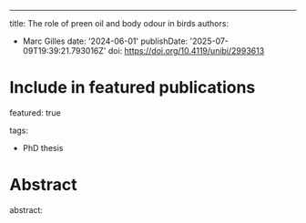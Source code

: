 ---
title: The role of preen oil and body odour in birds
authors:
- Marc Gilles
date: '2024-06-01'
publishDate: '2025-07-09T19:39:21.793016Z'
doi: https://doi.org/10.4119/unibi/2993613

# Include in featured publications
featured: true

tags:
  - PhD thesis

# Abstract
abstract: 